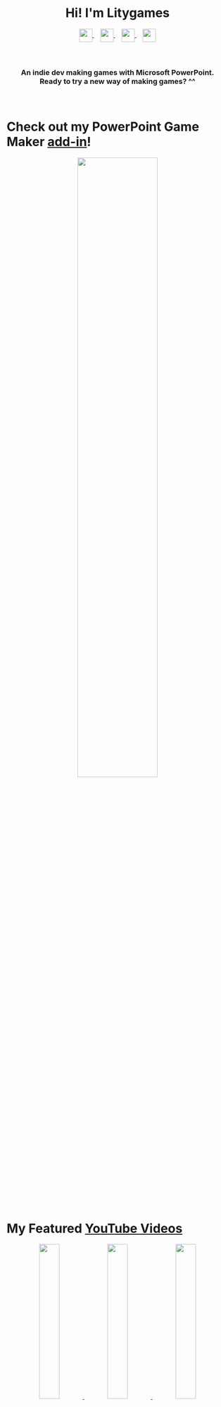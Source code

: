 <h1 align="center"><b>Hi! I'm Litygames</b></h1>
<p align="center">
  <a href="https://www.youtube.com/@litygames" target="_blank">
    <img align="center" src="https://cdn.simpleicons.org/youtube/FFFFFF" width="30"/>
  </a>
   <span>⠀</span>
  <a href="https://instagram.com/litygames" target="_blank">
    <img align="center" src="https://cdn.simpleicons.org/instagram/FFFFFF" width="30"/>
  </a>
     <span>⠀</span>
  <a href="https://litygames.itch.io/" target="_blank">
    <img align="center" src="https://cdn.simpleicons.org/itchdotio/FFFFFF" width="30"/>
  </a>
   <span>⠀</span>
  <a href="https://patreon.com/litygames" target="_blank">
    <img align="center" src="https://cdn.simpleicons.org/patreon/FFFFFF" width="30"/>
  </a>
</p>

<h3 align="center">
  <br>
  <p>
    An indie dev making games with Microsoft PowerPoint.
    <br>
    Ready to try a new way of making games? ^^
  </p>
  <br>
</h3>


# Check out my PowerPoint Game Maker [add-in](https://litygames.itch.io/ppt-game-maker)!
<p align="center">
  <a href='https://youtu.be/UeXCiiFa0X4' target='_blank'>
    <img width='60%' src='https://img.youtube.com/vi/UeXCiiFa0X4/maxresdefault.jpg'/>
  </a>
</p>
<br>

# My Featured [YouTube Videos](https://www.youtube.com/@litygames?sub_confirmation=1)

<p align="center">
  <a href='https://youtu.be/LeT97KXSYJ0' target='_blank'>
    <img width='30%' src='https://img.youtube.com/vi/LeT97KXSYJ0/mqdefault.jpg'/>
  </a>
    <a href='https://youtu.be/YMdBX4lFhPM' target='_blank'>
    <img width='30%' src='https://img.youtube.com/vi/YMdBX4lFhPM/mqdefault.jpg'/>
  </a>
  <a href='https://youtu.be/t1MYJShUoac' target='_blank'>
    <img width='30%' src='https://img.youtube.com/vi/t1MYJShUoac/mqdefault.jpg'/>
  </a>
</p>
<br>

# My Skills

* ### Languages

  ![VBA](https://img.shields.io/badge/VBA-72226C?style=for-the-badge&logo=microsoft-powerpoint&logoColor=white)
  ![C#](https://img.shields.io/badge/C%23-239120?style=for-the-badge&logo=csharp&logoColor=white)
  ![Python](https://img.shields.io/badge/Python-3776AB?style=for-the-badge&logo=python&logoColor=white)

* ###  Front-End Development

  ![HTML5](https://img.shields.io/badge/HTML5-E34F26?style=for-the-badge&logo=html5&logoColor=white)
  ![CSS3](https://img.shields.io/badge/CSS3-1572B6?style=for-the-badge&logo=css3&logoColor=white)
  ![JavaScript](https://img.shields.io/badge/JavaScript-F7DF1E?style=for-the-badge&logo=javascript&logoColor=black)

* ###  Programs

  ![PowerPoint](https://img.shields.io/badge/PowerPoint-B7472A?style=for-the-badge&logo=microsoft-powerpoint&logoColor=white)
  ![Excel](https://img.shields.io/badge/Excel-217346?style=for-the-badge&logo=microsoft-excel&logoColor=white)
  ![Unity](https://img.shields.io/badge/Unity-191919?style=for-the-badge&logo=unity&logoColor=white)

<br>

Reach out to me at: litygames@hotmail.com
